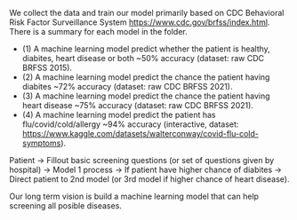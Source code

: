 We collect the data and train our model primarily based on CDC Behavioral Risk Factor Surveillance System https://www.cdc.gov/brfss/index.html. There is a summary for each model in the folder. 
- (1) A machine learning model predict whether the patient is healthy, diabites, heart disease or both ~50% accuracy (dataset: raw CDC BRFSS 2015). 
- (2) A machine learning model predict the chance the patient having diabites ~72% accuracy (dataset: raw CDC BRFSS 2021).
- (3) A machine learning model predict the chance the patient having heart disease ~75% accuracy (dataset: raw CDC BRFSS 2021). 
- (4) A machine learning model predict the patient has flu/covid/cold/allergy ~94% accuracy (interactive, dataset: https://www.kaggle.com/datasets/walterconway/covid-flu-cold-symptoms).


Patient -> Fillout basic screening questions (or set of questions given by hospital) -> Model 1 process -> If patient have higher chance of diabites -> Direct patient to 2nd model (or 3rd model if higher chance of heart disease).

Our long term vision is build a machine learning model that can help screening all posible diseases. 
